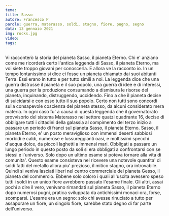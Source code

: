 ```yaml
---
tema:
title: Sasso
autore: Francesco P
parole: guerra, materasso, soldi, stagno, fiore, pugno, segno
data: 13 gennaio 2021
img: rocks.jpg
video: 
tags: 
---
```

Vi racconterò la storia del pianeta Sasso, il pianeta Eterno.
Chi e' anziano come me ricorderà certo l'antica leggenda
di Sasso, il pianeta Eterno, ma voi siete troppo giovani per conoscerla.
E allora ve la racconto io.
In un tempo lontanissimo si dice ci fosse un pianeta chiamato
dai suoi abitanti Terra. Essi erano in tutto e per tutto simili a noi.
La leggenda dice che una guerra distrusse il pianeta e il suo popolo,
una guerra di idee e di interessi, una guerra per la produzione consumando
a dismisura le risorse del pianeta, inquinando, distruggendo, uccidendo.
Fino a che il pianeta decise di suicidarsi e con esso tutto il suo popolo.
Certo non tutti sono concordi sulla consapevole coscienza del pianeta stesso, da alcuni considerato mera materia.
In ogni caso fu' a causa di questa leggenda che il governatorato provvisorio del sistema Materasso nel settore quatzi quadrante 16, decise di obbligare tutti i cittadini della galassia al compimento del terzo inizio a passare un periodo di franci sul pianeta Sasso, il pianeta Eterno.
Sasso, il pianeta Eterno, e' un posto meraviglioso con immensi deserti sabbiosi morbidi e caldi, numerose e lussureggianti oasi, e moltissimi specchi d'acqua dolce, da piccoli laghetti a immensi mari.
Obbligati a passare un lungo periodo in questo posto da soli si era obbligati a confrontarsi con se stessi e l'universo. Solo dopo un ultimo esame si poteva tornare alla vita di comunita'. Questo esame consisteva nel ricevere una notevole quantita' di soldi fatti del metallo allora piu' prezioso, il mitico stagno, ora introvabile. 
Quindi si veniva lasciati liberi nel centro commerciale del pianeta Gesso, il pianeta del commercio.
Ebbene solo coloro i quali all'uscita avessero speso tutti i soldi in un unico fiore avrebbero passato l'esame finale. Gli altri, assai pochi a dire il vero, venivano rimandati sul pianeta Sasso, il pianeta Eterno dopo numerosi pugni, pratica sviluppata da antichissimi monaci ora, forse, scomparsi.
L'esame era un segno: solo chi avesse rinuciato a tutto per assaporare un fiore, un singolo fiore, sarebbe stato degno di far parte dell'universo.